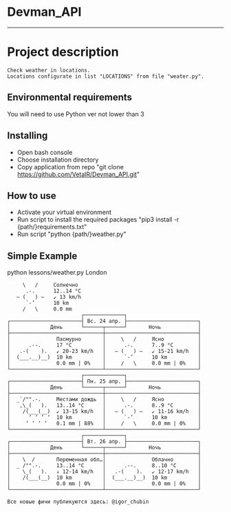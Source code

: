 # Devman_API
***

# Project description
    Check weather in locations. 
    Locations configurate in list "LOCATIONS" from file "weater.py".

## Environmental requirements
You will need to use Python ver not lower than 3

## Installing
* Open bash console
* Choose installation directory
* Copy application from repo 
"git clone https://github.com/VetalR/Devman_API.git"

## How to use
* Activate your virtual environment
* Run script to install the required packages "pip3 install -r {path/}requirements.txt"
* Run script "python {path/}weather.py"

## Simple Example
python lessons/weather.py 
London

         \   /     Солнечно
          .-.      12..14 °C      
       ― (   ) ―   ↙ 13 km/h      
          `-’      10 km          
         /   \     0.0 mm         
                            ┌─────────────┐                        
    ┌───────────────────────┤ Вс. 24 апр. ├───────────────────────┐
    │             День      └──────┬──────┘       Ночь            │
    ├──────────────────────────────┼──────────────────────────────┤
    │               Пасмурно       │     \   /     Ясно           │
    │      .--.     17 °C          │      .-.      7..9 °C        │
    │   .-(    ).   ↙ 20-23 km/h   │   ― (   ) ―   ↙ 15-21 km/h   │
    │  (___.__)__)  10 km          │      `-’      10 km          │
    │               0.0 mm | 0%    │     /   \     0.0 mm | 0%    │
    └──────────────────────────────┴──────────────────────────────┘
                            ┌─────────────┐                        
    ┌───────────────────────┤ Пн. 25 апр. ├───────────────────────┐
    │             День      └──────┬──────┘       Ночь            │
    ├──────────────────────────────┼──────────────────────────────┤
    │  _`/"".-.     Местами дождь  │     \   /     Ясно           │
    │   ,\_(   ).   13..14 °C      │      .-.      8..9 °C        │
    │    /(___(__)  ↙ 13-15 km/h   │   ― (   ) ―   ↙ 11-16 km/h   │
    │      ‘ ‘ ‘ ‘  10 km          │      `-’      10 km          │
    │     ‘ ‘ ‘ ‘   0.1 mm | 88%   │     /   \     0.0 mm | 0%    │
    └──────────────────────────────┴──────────────────────────────┘
                            ┌─────────────┐                        
    ┌───────────────────────┤ Вт. 26 апр. ├───────────────────────┐
    │             День      └──────┬──────┘       Ночь            │
    ├──────────────────────────────┼──────────────────────────────┤
    │    \  /       Переменная обл…│               Облачно        │
    │  _ /"".-.     13..14 °C      │      .--.     8..10 °C       │
    │    \_(   ).   ↓ 12-14 km/h   │   .-(    ).   ↙ 12-17 km/h   │
    │    /(___(__)  10 km          │  (___.__)__)  10 km          │
    │               0.0 mm | 0%    │               0.0 mm | 0%    │
    └──────────────────────────────┴──────────────────────────────┘
    
    Все новые фичи публикуются здесь: @igor_chubin
